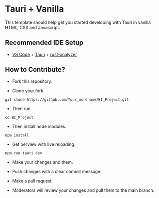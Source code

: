 # Tauri + Vanilla

This template should help get you started developing with Tauri in vanilla HTML, CSS and Javascript.

## Recommended IDE Setup

- [VS Code](https://code.visualstudio.com/) + [Tauri](https://marketplace.visualstudio.com/items?itemName=tauri-apps.tauri-vscode) + [rust-analyzer](https://marketplace.visualstudio.com/items?itemName=rust-lang.rust-analyzer)


## How to Contribute?

- Fork this repository.

- Clone your fork.

```
git clone https://github.com/Your_usrename/BI_Project.git
```

- Then run.

```
cd BI_Project
```

- Then install node modules.

```
npm install
```

- Get perview with live reloading.

```
npm run tauri dev
```

- Make your changes and them.

- Push changes with a clear commit message.

- Make a pull request.

- Moderators will review your changes and pull them to the main branch.
